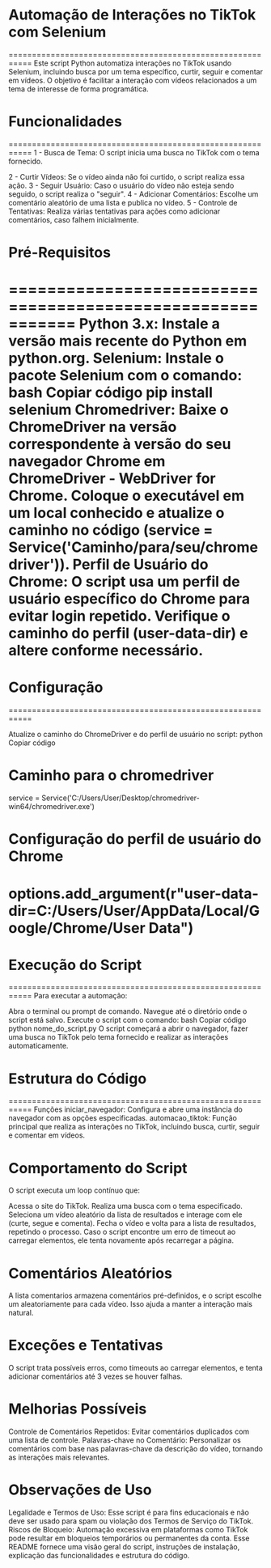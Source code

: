 # Automação de Interações no TikTok com Selenium
===========================================================
Este script Python automatiza interações no TikTok usando Selenium, incluindo busca por um tema específico, curtir, seguir e comentar em vídeos. O objetivo é facilitar a interação com vídeos relacionados a um tema de interesse de forma programática.

# Funcionalidades
===========================================================
1 - Busca de Tema: O script inicia uma busca no TikTok com o tema fornecido.

2 - Curtir Vídeos: Se o vídeo ainda não foi curtido, o script realiza essa ação.
3 - Seguir Usuário: Caso o usuário do vídeo não esteja sendo seguido, o script realiza o "seguir".
4 - Adicionar Comentários: Escolhe um comentário aleatório de uma lista e publica no vídeo.
5 - Controle de Tentativas: Realiza várias tentativas para ações como adicionar comentários, caso falhem inicialmente.

# Pré-Requisitos
===========================================================
Python 3.x: Instale a versão mais recente do Python em python.org.
Selenium: Instale o pacote Selenium com o comando:
bash
Copiar código
pip install selenium
Chromedriver: Baixe o ChromeDriver na versão correspondente à versão do seu navegador Chrome em ChromeDriver - WebDriver for Chrome. Coloque o executável em um local conhecido e atualize o caminho no código (service = Service('Caminho/para/seu/chromedriver')).
Perfil de Usuário do Chrome: O script usa um perfil de usuário específico do Chrome para evitar login repetido. Verifique o caminho do perfil (user-data-dir) e altere conforme necessário.
===========================================================

# Configuração
===========================================================

Atualize o caminho do ChromeDriver e do perfil de usuário no script:
python
Copiar código
# Caminho para o chromedriver
service = Service('C:/Users/User/Desktop/chromedriver-win64/chromedriver.exe')

# Configuração do perfil de usuário do Chrome
options.add_argument(r"user-data-dir=C:/Users/User/AppData/Local/Google/Chrome/User Data")
===========================================================
# Execução do Script
===========================================================
Para executar a automação:

Abra o terminal ou prompt de comando.
Navegue até o diretório onde o script está salvo.
Execute o script com o comando:
bash
Copiar código
python nome_do_script.py
O script começará a abrir o navegador, fazer uma busca no TikTok pelo tema fornecido e realizar as interações automaticamente.

# Estrutura do Código
===========================================================
Funções
iniciar_navegador: Configura e abre uma instância do navegador com as opções especificadas.
automacao_tiktok: Função principal que realiza as interações no TikTok, incluindo busca, curtir, seguir e comentar em vídeos.

# Comportamento do Script
O script executa um loop contínuo que:

Acessa o site do TikTok.
Realiza uma busca com o tema especificado.
Seleciona um vídeo aleatório da lista de resultados e interage com ele (curte, segue e comenta).
Fecha o vídeo e volta para a lista de resultados, repetindo o processo.
Caso o script encontre um erro de timeout ao carregar elementos, ele tenta novamente após recarregar a página.

# Comentários Aleatórios
A lista comentarios armazena comentários pré-definidos, e o script escolhe um aleatoriamente para cada vídeo. Isso ajuda a manter a interação mais natural.

# Exceções e Tentativas
O script trata possíveis erros, como timeouts ao carregar elementos, e tenta adicionar comentários até 3 vezes se houver falhas.

# Melhorias Possíveis
Controle de Comentários Repetidos: Evitar comentários duplicados com uma lista de controle.
Palavras-chave no Comentário: Personalizar os comentários com base nas palavras-chave da descrição do vídeo, tornando as interações mais relevantes.

# Observações de Uso
Legalidade e Termos de Uso: Esse script é para fins educacionais e não deve ser usado para spam ou violação dos Termos de Serviço do TikTok.
Riscos de Bloqueio: Automação excessiva em plataformas como TikTok pode resultar em bloqueios temporários ou permanentes da conta.
Esse README fornece uma visão geral do script, instruções de instalação, explicação das funcionalidades e estrutura do código.